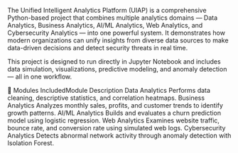 The Unified Intelligent Analytics Platform (UIAP) is a comprehensive Python-based project that combines multiple analytics domains — Data Analytics, Business Analytics, AI/ML Analytics, Web Analytics, and Cybersecurity Analytics — into one powerful system.
It demonstrates how modern organizations can unify insights from diverse data sources to make data-driven decisions and detect security threats in real time.

This project is designed to run directly in Jupyter Notebook and includes data simulation, visualizations, predictive modeling, and anomaly detection — all in one workflow.

🧠 Modules IncludedModule	Description
Data Analytics	Performs data cleaning, descriptive statistics, and correlation heatmaps.
Business Analytics	Analyzes monthly sales, profits, and customer trends to identify growth patterns.
AI/ML Analytics	Builds and evaluates a churn prediction model using logistic regression.
Web Analytics	Examines website traffic, bounce rate, and conversion rate using simulated web logs.
Cybersecurity Analytics	Detects abnormal network activity through anomaly detection with Isolation Forest.
